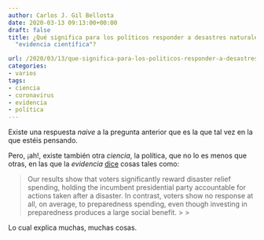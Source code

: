 ```yaml
---
author: Carlos J. Gil Bellosta
date: 2020-03-13 09:13:00+00:00
draft: false
title: ¿Qué significa para los políticos responder a desastres naturales usando la
  "evidencia científica"?

url: /2020/03/13/que-significa-para-los-politicos-responder-a-desastres-naturales-usando-la-evidencia-cientifica/
categories:
- varios
tags:
- ciencia
- coronavirus
- evidencia
- política
---
```





Existe una respuesta _naive_ a la pregunta anterior que es la que tal vez en la que estéis pensando.







Pero, ¡ah!, existe también otra _ciencia_, la política, que no lo es menos que otras, en las que la _evidencia_ [dice](https://pdfs.semanticscholar.org/e61f/3902904f978ecc72eea6bdaa420af053c733.pdf) cosas tales como:







<blockquote>Our results show that voters significantly reward disaster relief spending, holding the incumbent presidential party accountable for actions taken after a disaster. In contrast, voters show no response at all, on average, to preparedness spending, even though investing in preparedness produces a large social benefit.
>
> </blockquote>







Lo cual explica muchas, muchas cosas.



